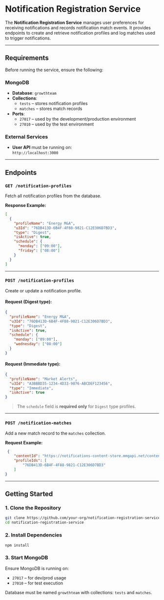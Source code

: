 # Notification Registration Service

The **Notification Registration Service** manages user preferences for receiving notifications and records notification match events. It provides endpoints to create and retrieve notification profiles and log matches used to trigger notifications.

---

## Requirements

Before running the service, ensure the following:

### MongoDB

- **Database**: `growthteam`
- **Collections**:
  - `tests` – stores notification profiles
  - `matches` – stores match records
- **Ports**:
  - `27017` – used by the development/production environment
  - `27010` – used by the test environment

### External Services

- **User API** must be running on:  
  `http://localhost:3000`

---

## Endpoints

### `GET /notification-profiles`

Fetch all notification profiles from the database.

**Response Example:**

```json
[
  {
    "profileName": "Energy M&A",
    "u3Id": "76DB413D-6B4F-4F88-9821-C12E306D7BD3",
    "type": "Digest",
    "isActive": true,
    "schedule": {
      "monday": ["09:00"],
      "friday": ["08:00"]
    }
  }
]
```

---

### `POST /notification-profiles`

Create or update a notification profile.

#### Request (Digest type):

```json
{
  "profileName": "Energy M&A",
  "u3Id": "76DB413D-6B4F-4F88-9821-C12E306D7BD3",
  "type": "Digest",
  "isActive": true,
  "schedule": {
    "monday": ["09:00"],
    "wednesday": ["08:00"]
  }
}
```

#### Request (Immediate type):

```json
{
  "profileName": "Market Alerts",
  "u3Id": "A3BBBD35-1234-4D33-9876-ABCDEF123456",
  "type": "Immediate",
  "isActive": true
}
```

> The `schedule` field is **required only** for `Digest` type profiles.

---

### `POST /notification-matches`

Add a new match record to the `matches` collection.

**Request Example:**

```json
 {
    "contentId": "https://notifications-content-store.mmgapi.net/content/intel-prime-3027806",
    "profileIds": [
        "76DB413D-6B4F-4F88-9821-C12E306D7BD3"
    ]
}
```

---

## Getting Started

### 1. Clone the Repository

```bash
git clone https://github.com/your-org/notification-registration-service.git
cd notification-registration-service
```

### 2. Install Dependencies

```bash
npm install
```

### 3. Start MongoDB

Ensure MongoDB is running on:

- `27017` – for dev/prod usage
- `27010` – for test execution

Database must be named `growthteam` with collections: `tests` and `matches`.
